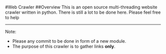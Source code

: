 #Web Crawler
##Overview
This is an open source multi-threading website crawler written in python. 
There is still a lot to be done here. Please feel free to help  

***

Note:
* Please any commit to be done in form of a new module.
* The purpose of this crawler is to gather links **only**. 
